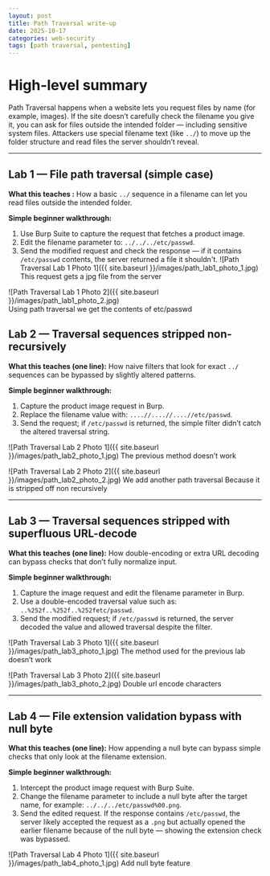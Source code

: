 ```yaml
---
layout: post
title: Path Traversal write-up
date: 2025-10-17
categories: web-security
tags: [path traversal, pentesting]
---
```

# High-level summary
Path Traversal happens when a website lets you request files by name (for example, images). If the site doesn’t carefully check the filename you give it, you can ask for files outside the intended folder — including sensitive system files. Attackers use special filename text (like `../`) to move up the folder structure and read files the server shouldn’t reveal.

---

## Lab 1 — File path traversal (simple case)

**What this teaches :**
How a basic `../` sequence in a filename can let you read files outside the intended folder.

**Simple beginner walkthrough:**

1. Use Burp Suite to capture the request that fetches a product image.
2. Edit the filename parameter to: `../../../etc/passwd`.
3. Send the modified request and check the response — if it contains `/etc/passwd` contents, the server returned a file it shouldn't.
![Path Traversal Lab 1 Photo 1]({{ site.baseurl }}/images/path_lab1_photo_1.jpg) 
This request gets a jpg file from the server


![Path Traversal Lab 1 Photo 2]({{ site.baseurl }}/images/path_lab1_photo_2.jpg)  
Using path traversal we get the contents of etc/passwd


## Lab 2 — Traversal sequences stripped non-recursively

**What this teaches (one line):**
How naive filters that look for exact `../` sequences can be bypassed by slightly altered patterns.

**Simple beginner walkthrough:**

1. Capture the product image request in Burp.
2. Replace the filename value with: `....//....//....//etc/passwd`.
3. Send the request; if `/etc/passwd` is returned, the simple filter didn’t catch the altered traversal string.


![Path Traversal Lab 2 Photo 1]({{ site.baseurl }}/images/path_lab2_photo_1.jpg) 
The previous method doesn’t work


![Path Traversal Lab 2 Photo 2]({{ site.baseurl }}/images/path_lab2_photo_2.jpg) 
We add another path traversal 
Because it is stripped off non recursively

---

## Lab 3 — Traversal sequences stripped with superfluous URL-decode

**What this teaches (one line):**
How double-encoding or extra URL decoding can bypass checks that don’t fully normalize input.

**Simple beginner walkthrough:**

1. Capture the image request and edit the filename parameter in Burp.
2. Use a double-encoded traversal value such as: `..%252f..%252f..%252fetc/passwd`.
3. Send the modified request; if `/etc/passwd` is returned, the server decoded the value and allowed traversal despite the filter.


![Path Traversal Lab 3 Photo 1]({{ site.baseurl }}/images/path_lab3_photo_1.jpg) 
The method used for the previous lab doesn’t work


![Path Traversal Lab 3 Photo 2]({{ site.baseurl }}/images/path_lab3_photo_2.jpg) 
Double url encode characters


---

## Lab 4 — File extension validation bypass with null byte

**What this teaches (one line):**
How appending a null byte can bypass simple checks that only look at the filename extension.

**Simple beginner walkthrough:**

1. Intercept the product image request with Burp Suite.
2. Change the filename parameter to include a null byte after the target name, for example: `../../../etc/passwd%00.png`.
3. Send the edited request. If the response contains `/etc/passwd`, the server likely accepted the request as a `.png` but actually opened the earlier filename because of the null byte — showing the extension check was bypassed.

![Path Traversal Lab 4 Photo 1]({{ site.baseurl }}/images/path_lab4_photo_1.jpg) 
Add null byte feature



